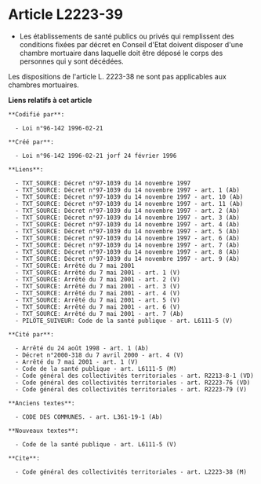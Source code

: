 # Article L2223-39

- Les établissements de santé publics ou privés qui remplissent des conditions fixées par décret en Conseil d'Etat doivent
disposer d'une chambre mortuaire dans laquelle doit être déposé le corps des personnes qui y sont décédées.

Les dispositions de l'article L. 2223-38 ne sont pas applicables aux chambres mortuaires.

**Liens relatifs à cet article**

	**Codifié par**:

	  - Loi n°96-142 1996-02-21

	**Créé par**:

	  - Loi n°96-142 1996-02-21 jorf 24 février 1996

	**Liens**:

	  - TXT_SOURCE: Décret n°97-1039 du 14 novembre 1997
	  - TXT_SOURCE: Décret n°97-1039 du 14 novembre 1997 - art. 1 (Ab)
	  - TXT_SOURCE: Décret n°97-1039 du 14 novembre 1997 - art. 10 (Ab)
	  - TXT_SOURCE: Décret n°97-1039 du 14 novembre 1997 - art. 11 (Ab)
	  - TXT_SOURCE: Décret n°97-1039 du 14 novembre 1997 - art. 2 (Ab)
	  - TXT_SOURCE: Décret n°97-1039 du 14 novembre 1997 - art. 3 (Ab)
	  - TXT_SOURCE: Décret n°97-1039 du 14 novembre 1997 - art. 4 (Ab)
	  - TXT_SOURCE: Décret n°97-1039 du 14 novembre 1997 - art. 5 (Ab)
	  - TXT_SOURCE: Décret n°97-1039 du 14 novembre 1997 - art. 6 (Ab)
	  - TXT_SOURCE: Décret n°97-1039 du 14 novembre 1997 - art. 7 (Ab)
	  - TXT_SOURCE: Décret n°97-1039 du 14 novembre 1997 - art. 8 (Ab)
	  - TXT_SOURCE: Décret n°97-1039 du 14 novembre 1997 - art. 9 (Ab)
	  - TXT_SOURCE: Arrêté du 7 mai 2001
	  - TXT_SOURCE: Arrêté du 7 mai 2001 - art. 1 (V)
	  - TXT_SOURCE: Arrêté du 7 mai 2001 - art. 2 (V)
	  - TXT_SOURCE: Arrêté du 7 mai 2001 - art. 3 (V)
	  - TXT_SOURCE: Arrêté du 7 mai 2001 - art. 4 (V)
	  - TXT_SOURCE: Arrêté du 7 mai 2001 - art. 5 (V)
	  - TXT_SOURCE: Arrêté du 7 mai 2001 - art. 6 (V)
	  - TXT_SOURCE: Arrêté du 7 mai 2001 - art. 7 (Ab)
	  - PILOTE_SUIVEUR: Code de la santé publique - art. L6111-5 (V)

	**Cité par**:

	  - Arrêté du 24 août 1998 - art. 1 (Ab)
	  - Décret n°2000-318 du 7 avril 2000 - art. 4 (V)
	  - Arrêté du 7 mai 2001 - art. 1 (V)
	  - Code de la santé publique - art. L6111-5 (M)
	  - Code général des collectivités territoriales - art. R2213-8-1 (VD)
	  - Code général des collectivités territoriales - art. R2223-76 (VD)
	  - Code général des collectivités territoriales - art. R2223-79 (V)

	**Anciens textes**:

	  - CODE DES COMMUNES. - art. L361-19-1 (Ab)

	**Nouveaux textes**:

	  - Code de la santé publique - art. L6111-5 (V)

	**Cite**:

	  - Code général des collectivités territoriales - art. L2223-38 (M)
